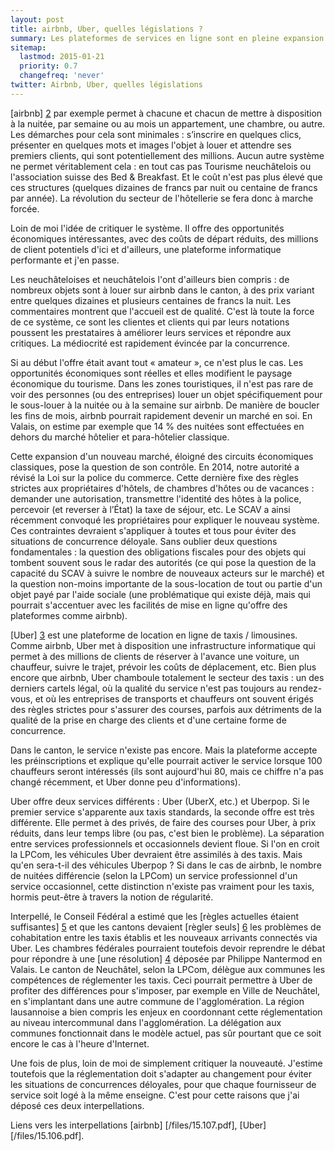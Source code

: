 ```yaml
---
layout: post
title: airbnb, Uber, quelles législations ?
summary: Les plateformes de services en ligne sont en pleine expansion. Elles offrent des opportunités économiques locales en rapprochant des millions de clientes et clients de centaines de milliers de fournisseurs de services. Elles nous obligent à adapter nos législations pour que chacun soit logé à la même enseigne.
sitemap:
  lastmod: 2015-01-21
  priority: 0.7
  changefreq: 'never'
twitter: Airbnb, Uber, quelles législations
---
```


[airbnb] [2] par exemple permet à chacune et chacun de mettre à disposition à la nuitée, par semaine ou au mois un appartement, 
une chambre, ou autre. Les démarches pour cela sont minimales : s’inscrire en quelques clics, présenter en quelques mots et 
images l'objet à louer et attendre ses premiers clients, qui sont potentiellement des millions. Aucun autre système ne permet 
véritablement cela : en tout cas pas Tourisme neuchâtelois ou l'association suisse des Bed & Breakfast. Et le coût n'est pas plus élevé 
que ces structures (quelques dizaines de francs par nuit ou centaine de francs par année). La révolution du secteur de l'hôtellerie 
se fera donc à marche forcée.

Loin de moi l'idée de critiquer le système. Il offre des opportunités économiques intéressantes, avec des coûts de départ 
réduits, des millions de client potentiels d'ici et d'ailleurs, une plateforme informatique performante et j'en passe.

Les neuchâteloises et neuchâtelois l'ont d'ailleurs bien compris : de nombreux objets sont à louer sur airbnb dans le canton, à des 
prix variant entre quelques dizaines et plusieurs centaines de francs la nuit. Les commentaires montrent que l'accueil est 
de qualité. C'est là toute la force de ce système, ce sont les clientes et clients qui par leurs notations poussent les 
prestataires à améliorer leurs services et répondre aux critiques. La médiocrité est rapidement évincée par la concurrence.

Si au début l'offre était avant tout « amateur », ce n'est plus le cas. Les opportunités économiques sont réelles et 
elles modifient le paysage économique du tourisme. Dans les zones touristiques, il n'est pas rare de voir des personnes 
(ou des entreprises) louer un objet spécifiquement pour le sous-louer à la nuitée ou à la semaine sur airbnb. 
De manière de boucler les fins de mois, airbnb pourrait rapidement devenir un marché en soi. 
En Valais, on estime par exemple que 14 % des nuitées sont effectuées en dehors du marché hôtelier et para-hôtelier classique.

Cette expansion d'un nouveau marché, éloigné des circuits économiques classiques, pose la question de son contrôle. 
En 2014, notre autorité a révisé la Loi sur la police du commerce. Cette dernière fixe des règles strictes aux propriétaires 
d'hôtels, de chambres d'hôtes ou de vacances : demander une autorisation, transmettre l'identité des 
hôtes à la police, percevoir (et reverser à l’État) la taxe de séjour, etc. Le SCAV a ainsi récemment convoqué les 
propriétaires pour expliquer le nouveau système. Ces contraintes devraient s'appliquer à toutes et tous pour éviter des situations de 
concurrence déloyale. Sans oublier deux questions fondamentales : la question des obligations fiscales pour des objets qui 
tombent souvent sous le radar des autorités (ce qui pose la question de la capacité du SCAV à suivre le nombre de nouveaux 
acteurs sur le marché) et la question non-moins importante de la sous-location de tout ou partie d'un objet payé par l'aide 
sociale (une problématique qui existe déjà, mais qui pourrait s'accentuer avec les facilités de mise en ligne qu'offre des 
plateformes comme airbnb).

[Uber] [3] est une plateforme de location en ligne de taxis / limousines. Comme airbnb, Uber met à disposition une 
infrastructure informatique qui permet à des millions de clients de réserver à l'avance une voiture, un chauffeur, 
suivre le trajet, prévoir les coûts de déplacement, etc. Bien plus encore que airbnb, Uber chamboule 
totalement le secteur des taxis : un des derniers cartels légal, où la qualité du service n'est pas toujours au 
rendez-vous, et où les entreprises de transports et chauffeurs ont souvent érigés des règles strictes pour s'assurer 
des courses, parfois aux détriments de la qualité de la prise en charge des clients et d'une certaine forme de concurrence.

Dans le canton, le service n'existe pas encore. Mais la plateforme accepte les préinscriptions et explique qu'elle 
pourrait activer le service lorsque 100 chauffeurs seront intéressés (ils sont aujourd'hui 80, mais ce chiffre n'a pas changé 
récemment, et Uber donne peu d'informations). 

Uber offre deux services différents : Uber (UberX, etc.) et Uberpop. Si le premier service s'apparente aux taxis standards, 
la seconde offre est très différente. Elle permet à des privés, de faire des courses pour Uber, à prix réduits, dans leur temps 
libre (ou pas, c'est bien le problème). La séparation entre services professionnels et occasionnels devient 
floue. Si l'on en croit la LPCom, les véhicules Uber devraient être assimilés à des taxis. Mais qu'en sera-t-il des véhicules 
Uberpop ? Si dans le cas de airbnb, le nombre de nuitées différencie (selon la LPCom) un service professionnel d'un service occasionnel, 
cette distinction n'existe pas vraiment pour les taxis, hormis peut-être à travers la notion de régularité.

Interpellé, le Conseil Fédéral a estimé que les [règles actuelles étaient suffisantes] [5] et que les cantons 
devaient [règler seuls] [6] les problèmes de cohabitation entre les taxis établis et les nouveaux arrivants connectés 
via Uber. Les chambres fédérales pourraient toutefois devoir reprendre le débat pour répondre à une [une résolution] [4] déposée par 
Philippe Nantermod en Valais. Le canton de Neuchâtel, selon la LPCom, délègue aux communes les compétences de réglementer les taxis. 
Ceci pourrait permettre à Uber de profiter des différences pour s'imposer, par exemple en Ville de Neuchâtel, en s'implantant dans 
une autre commune de l'agglomération. La région lausannoise a bien compris les enjeux en coordonnant cette réglementation 
au niveau intercommunal dans l'agglomération. La délégation aux communes fonctionnait dans le modèle actuel, pas sûr pourtant que 
ce soit encore le cas à l'heure d'Internet.

Une fois de plus, loin de moi de simplement critiquer la nouveauté. J'estime toutefois que la réglementation doit 
s'adapter au changement pour éviter les situations de concurrences déloyales, pour que chaque fournisseur de service soit logé 
à la même enseigne. C'est pour cette raisons que j'ai déposé ces deux interpellations.

Liens vers les interpellations [airbnb] [/files/15.107.pdf], [Uber] [/files/15.106.pdf].

[2]: https://fr.airbnb.ch/ "airbnb, plateforme de location de logements"
[3]: https://www.uber.com/ "Uber, plateforme de location de taxis/limousines"
[4]: http://www.blorange.com/nantermod/airbnb-eviter-l-interdiction-et-assouplir-les-regles/?lang=fr "AirBnb & Co : éviter l’interdiction et assouplir les règles !"
[5]: http://www.parlament.ch/f/suche/pages/geschaefte.aspx?gesch_id=20143939 "14.3939 - Interpellation - Taxis et voitures de tourisme avec chauffeur et covoiturage payant. Un combat à armes égales?"
[6]: http://www.tdg.ch/geneve/actu-genevoise/Geneve-devra-arbitrer-seul-la-guerre-entre-les-taxis-et-Uber/story/13799942 "TDG - Genève devra arbitrer seul la guerre entre les taxis et Uber"

